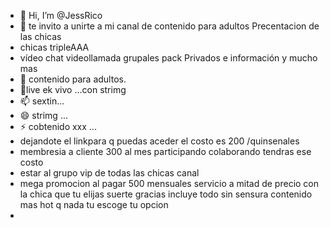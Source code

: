- 👋 Hi, I’m @JessRico
- 👀  te invito a unirte a mi canal de contenido para adultos
  Precentacion de las chicas 
- chicas tripleAAA 
- vídeo chat videollamada grupales pack Privados e información y mucho mas
- 🌱 contenido para adultos.
- 💞️live ek vivo ...con strimg 
- 📫 sextin...
- 😄 strimg ...
- ⚡ cobtenido xxx ...
- dejandote el linkpara q puedas aceder el costo es 200 /quinsenales
- membresia a cliente 300 al mes participando colaborando tendras ese costo
- estar al grupo vip de todas las chicas canal 
- mega promocion al pagar 500 mensuales servicio a mitad de precio con la chica que tu elijas suerte gracias incluye todo sin sensura  contenido mas hot q nada tu escoge tu opcion 
- 

<!---
JessRico/JessRico is a ✨ special ✨ repository because its `README.md` (this file) appears on your GitHub profile.
You can click the Preview link to take a look at your changes.
--->
